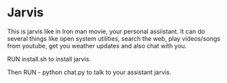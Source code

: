 # Jarvis

This is jarvis like in Iron man movie, your personal assiistant.
It can do several things like open system utilities, search the web, play videos/songs from youtube, get you weather updates and also chat with you.

RUN install.sh to install jarvis.


Then RUN - python chat.py to talk to your assistant jarvis.
